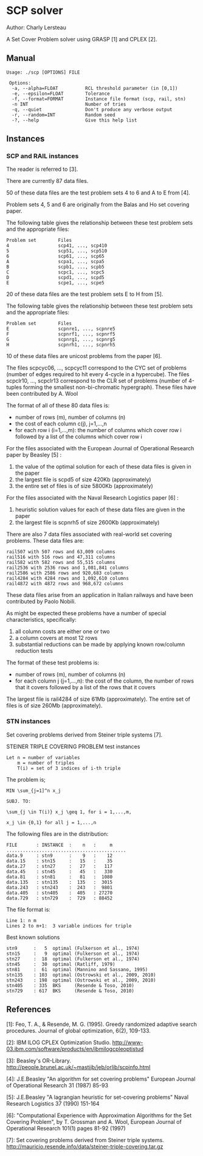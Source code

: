 # SCP solver

Author: Charly Lersteau

A Set Cover Problem solver using GRASP [1] and CPLEX [2].



## Manual

    Usage: ./scp [OPTIONS] FILE
    
     Options:
      -a, --alpha=FLOAT          RCL threshold parameter (in [0,1])
      -e, --epsilon=FLOAT        Tolerance
      -f, --format=FORMAT        Instance file format (scp, rail, stn)
      -n INT                     Number of tries
      -q, --quiet                Don't produce any verbose output
      -r, --random=INT           Random seed
      -?, --help                 Give this help list



## Instances


### SCP and RAIL instances

The reader is referred to [3].

There are currently 87 data files.

50 of these data files are the test problem sets 4 to 6 and A to E from [4].

Problem sets 4, 5 and 6 are originally from the Balas and Ho set covering paper.

The following table gives the relationship between these test problem sets and the appropriate files:

    Problem set        Files
    4                  scp41, ..., scp410
    5                  scp51, ..., scp510
    6                  scp61, ..., scp65
    A                  scpa1, ..., scpa5
    B                  scpb1, ..., scpb5
    C                  scpc1, ..., scpc5
    D                  scpd1, ..., scpd5
    E                  scpe1, ..., scpe5

20 of these data files are the test problem sets E to H from [5].

The following table gives the relationship between these test problem sets and the appropriate files:

    Problem set        Files
    E                  scpnre1, ..., scpnre5
    F                  scpnrf1, ..., scpnrf5
    G                  scpnrg1, ..., scpnrg5
    H                  scpnrh1, ..., scpnrh5

10 of these data files are unicost problems from the paper [6].

The files scpcyc06, ..., scpcyc11 correspond to the CYC set of problems (number of edges required to hit every 4-cycle in a hypercube).
The files scpclr10, ..., scpclr13 correspond to the CLR set of problems (number of 4-tuples forming the smallest non-bi-chromatic hypergraph).
These files have been contributed by A. Wool

The format of all of these 80 data files is:

- number of rows (m), number of columns (n)
- the cost of each column c(j), j=1,...,n
- for each row i (i=1,...,m): the number of columns which cover row i followed by a list of the columns which cover row i

For the files associated with the European Journal of Operational Research paper by Beasley [5] :

1. the value of the optimal solution for each of these data files is given in the paper
2. the largest file is scpd5 of size 420Kb (approximately)
3. the entire set of files is of size 5800Kb (approximately)

For the files associated with the Naval Research Logistics paper [6] :

1. heuristic solution values for each of these data files are given in the paper
2. the largest file is scpnrh5 of size 2600Kb (approximately)

There are also 7 data files associated with real-world set covering problems. These data files are:

    rail507 with 507 rows and 63,009 columns
    rail516 with 516 rows and 47,311 columns
    rail582 with 582 rows and 55,515 columns
    rail2536 with 2536 rows and 1,081,841 columns
    rail2586 with 2586 rows and 920,683 columns
    rail4284 with 4284 rows and 1,092,610 columns
    rail4872 with 4872 rows and 968,672 columns

These data files arise from an application in Italian railways and have been contributed by Paolo Nobili.

As might be expected these problems have a number of special characteristics, specifically:

1. all column costs are either one or two
2. a column covers at most 12 rows
3. substantial reductions can be made by applying known row/column reduction tests

The format of these test problems is:

- number of rows (m), number of columns (n)
- for each column j (j=1,...,n): the cost of the column, the number of rows that it covers followed by a list of the rows  that it covers 

The largest file is rail4284 of size 61Mb (approximately).
The entire set of files is of size 260Mb (approximately).


### STN instances

Set covering problems derived from Steiner triple systems [7].

STEINER TRIPLE COVERING PROBLEM test instances

    Let n = number of variables
        m = number of triples
        T(i) = set of 3 indices of i-th triple

The problem is;

    MIN \sum_{j=1]^n x_j
    
    SUBJ. TO:
    
    \sum_{j \in T(i)} x_j \geq 1, for i = 1,...,m,
    
    x_j \in {0,1} for all j = 1,...,n

The following files are in the distribution:

    FILE       : INSTANCE  :    n   :     m
    ............................................
    data.9     : stn9      :    9   :    12
    data.15    : stn15     :   15   :    35   
    data.27    : stn27     :   27   :   117   
    data.45    : stn45     :   45   :   330   
    data.81    : stn81     :   81   :  1080   
    data.135   : stn135    :  135   :  3015   
    data.243   : stn243    :  243   :  9801   
    data.405   : stn405    :  405   : 27270   
    data.729   : stn729    :  729   : 88452   

The file format is:

    Line 1: n m
    Lines 2 to m+1:  3 variable indices for triple

Best known solutions 

    stn9      :   5  optimal (Fulkerson et al., 1974)
    stn15     :   9  optimal (Fulkerson et al., 1974)
    stn27     :  18  optimal (Fulkerson et al., 1974)
    stn45     :  30  optimal (Ratliff, 1979)
    stn81     :  61  optimal (Mannino and Sassano, 1995)
    stn135    : 103  optimal (Ostrowski et al., 2009, 2010)
    stn243    : 198  optimal (Ostrowski et al., 2009, 2010)
    stn405    : 335  BKS     (Resende & Toso, 2010)
    stn729    : 617  BKS     (Resende & Toso, 2010)



## References

[1]: Feo, T. A., & Resende, M. G. (1995). Greedy randomized adaptive search procedures. Journal of global optimization, 6(2), 109-133.

[2]: IBM ILOG CPLEX Optimization Studio. http://www-03.ibm.com/software/products/en/ibmilogcpleoptistud

[3]: Beasley's OR-Library. http://people.brunel.ac.uk/~mastjjb/jeb/orlib/scpinfo.html

[4]: J.E.Beasley "An algorithm for set covering problems" European Journal of Operational Research 31 (1987) 85-93

[5]: J.E.Beasley "A lagrangian heuristic for set-covering problems" Naval Research Logistics 37 (1990) 151-164

[6]: "Computational Experience with Approximation Algorithms for the Set Covering Problem",  by T. Grossman and A. Wool, European Journal of Operational Research 101(1) pages 81-92 (1997)

[7]: Set covering problems derived from Steiner triple systems. http://mauricio.resende.info/data/steiner-triple-covering.tar.gz

